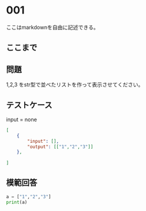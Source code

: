 # 001

ここはmarkdownを自由に記述できる。

ここまで
---
## 問題

1,2,3 をstr型で並べたリストを作って表示させてください。

## テストケース
input = none
```json
[
	{
		"input": [],
		"output": [["1","2","3"]]
  	},
	
]
```

## 模範回答
```python
a = ["1","2","3"]
print(a)
```